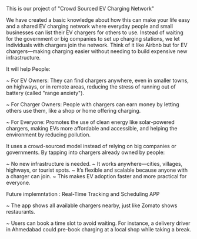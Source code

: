 This is our project of "Crowd Sourced EV Charging Network"

We have created a basic knowledge about how this can make your life easy and a shared EV charging network where everyday people and small businesses can list their EV chargers for others to use. Instead of waiting for the government or big companies to set up charging stations, we let individuals with chargers join the network. Think of it like Airbnb but for EV chargers—making charging easier without needing to build expensive new infrastructure.

It will help People: 

~ For EV Owners: They can find chargers anywhere, even in smaller towns, on highways, or in remote areas, reducing the stress of running out of battery (called "range anxiety").

~ For Charger Owners: People with chargers can earn money by letting others use them, like a shop or home offering charging.

~ For Everyone: Promotes the use of clean energy like solar-powered chargers, making EVs more affordable and accessible, and helping the environment by reducing pollution.

It uses a crowd-sourced model instead of relying on big companies or governments. By tapping into chargers already owned by people:

~ No new infrastructure is needed.
~ It works anywhere—cities, villages, highways, or tourist spots.
~ It’s flexible and scalable because anyone with a charger can join.
~ This makes EV adoption faster and more practical for everyone.


Future implemntation : Real-Time Tracking and Scheduling APP

~ The app shows all available chargers nearby, just like Zomato shows restaurants.

~ Users can book a time slot to avoid waiting. For instance, a delivery driver in Ahmedabad could pre-book charging at a local shop while taking a break.
